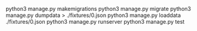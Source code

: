 python3 manage.py makemigrations
python3 manage.py migrate
python3 manage.py dumpdata > ./fixtures/0.json
python3 manage.py loaddata ./fixtures/0.json
python3 manage.py runserver
python3 manage.py test